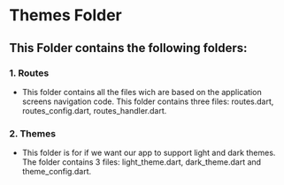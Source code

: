 # Themes Folder
## This Folder contains the following folders:

### 1. Routes
- This folder contains all the files wich are based on the application screens navigation code. This folder contains three files: routes.dart, routes_config.dart, routes_handler.dart.
### 2. Themes
- This folder is for if we want our app to support light and dark themes. The folder contains 3 files: light_theme.dart, dark_theme.dart and theme_config.dart.